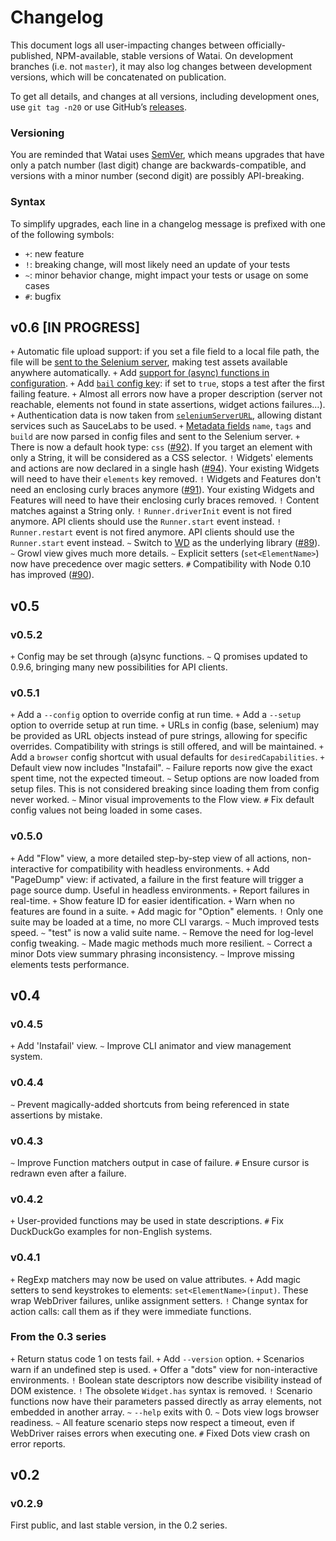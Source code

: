 Changelog
=========

This document logs all user-impacting changes between officially-published, NPM-available, stable versions of Watai.
On development branches (i.e. not `master`), it may also log changes between development versions, which will be concatenated on publication.

To get all details, and changes at all versions, including development ones, use `git tag -n20` or use GitHub’s [releases](https://github.com/MattiSG/Watai/releases).

### Versioning

You are reminded that Watai uses [SemVer](http://semver.org), which means upgrades that have only a patch number (last digit) change are backwards-compatible, and versions with a minor number (second digit) are possibly API-breaking.


### Syntax

To simplify upgrades, each line in a changelog message is prefixed with one of the following symbols:

- `+`: new feature
- `!`: breaking change, will most likely need an update of your tests
- `~`: minor behavior change, might impact your tests or usage on some cases
- `#`: bugfix


v0.6 [IN PROGRESS]
----

`+` Automatic file upload support: if you set a file field to a local file path, the file will be [sent to the Selenium server](http://sauceio.com/index.php/2012/03/selenium-tips-uploading-files-in-remote-webdriver/), making test assets available anywhere automatically.
`+` Add [support for (async) functions in configuration](https://github.com/MattiSG/Watai/wiki/Configuration#async-config).
`+` Add [`bail` config key](https://github.com/MattiSG/Watai/wiki/Configuration#bail): if set to `true`, stops a test after the first failing feature.
`+` Almost all errors now have a proper description (server not reachable, elements not found in state assertions, widget actions failures…).
`+` Authentication data is now taken from [`seleniumServerURL`](https://github.com/MattiSG/Watai/wiki/Configuration#seleniumserverurl), allowing distant services such as SauceLabs to be used.
`+` [Metadata fields](https://github.com/MattiSG/Watai/wiki/Configuration#metadata) `name`, `tags` and `build` are now parsed in config files and sent to the Selenium server.
`+` There is now a default hook type: `css` ([#92](https://github.com/MattiSG/Watai/pull/92)). If you target an element with only a String, it will be considered as a CSS selector.
`!` Widgets' elements and actions are now declared in a single hash ([#94](https://github.com/MattiSG/Watai/pull/94)). Your existing Widgets will need to have their `elements` key removed.
`!` Widgets and Features don't need an enclosing curly braces anymore ([#91](https://github.com/MattiSG/Watai/pull/91)). Your existing Widgets and Features will need to have their enclosing curly braces removed.
`!` Content matches against a String only.
`!` `Runner.driverInit` event is not fired anymore. API clients should use the `Runner.start` event instead.
`!` `Runner.restart` event is not fired anymore. API clients should use the `Runner.start` event instead.
`~` Switch to [WD](https://github.com/admc/wd) as the underlying library ([#89](https://github.com/MattiSG/Watai/pull/89)).
`~` Growl view gives much more details.
`~` Explicit setters (`set<ElementName>`) now have precedence over magic setters.
`#` Compatibility with Node 0.10 has improved ([#90](https://github.com/MattiSG/Watai/pull/90)).


v0.5
----

### v0.5.2

`+` Config may be set through (a)sync functions.
`~` Q promises updated to 0.9.6, bringing many new possibilities for API clients.


### v0.5.1

`+` Add a `--config` option to override config at run time.
`+` Add a `--setup` option to override setup at run time.
`+` URLs in config (base, selenium) may be provided as URL objects instead of pure strings, allowing for specific overrides. Compatibility with strings is still offered, and will be maintained.
`+` Add a `browser` config shortcut with usual defaults for `desiredCapabilities`.
`+` Default view now includes "Instafail".
`~` Failure reports now give the exact spent time, not the expected timeout.
`~` Setup options are now loaded from setup files. This is not considered breaking since loading them from config never worked.
`~` Minor visual improvements to the Flow view.
`#` Fix default config values not being loaded in some cases.


### v0.5.0

`+` Add "Flow" view, a more detailed step-by-step view of all actions, non-interactive for compatibility with headless environments.
`+` Add "PageDump" view: if activated, a failure in the first feature will trigger a page source dump. Useful in headless environments.
`+` Report failures in real-time.
`+` Show feature ID for easier identification.
`+` Warn when no features are found in a suite.
`+` Add magic for "Option" elements.
`!` Only one suite may be loaded at a time, no more CLI varargs.
`~` Much improved tests speed.
`~` "test" is now a valid suite name.
`~` Remove the need for log-level config tweaking.
`~` Made magic methods much more resilient.
`~` Correct a minor Dots view summary phrasing inconsistency.
`~` Improve missing elements tests performance.


v0.4
----

### v0.4.5

`+` Add 'Instafail' view.
`~` Improve CLI animator and view management system.


### v0.4.4

`~` Prevent magically-added shortcuts from being referenced in state assertions by mistake.


### v0.4.3

`~` Improve Function matchers output in case of failure.
`#` Ensure cursor is redrawn even after a failure.


### v0.4.2
`+` User-provided functions may be used in state descriptions.
`#` Fix DuckDuckGo examples for non-English systems.


### v0.4.1

`+` RegExp matchers may now be used on value attributes.
`+` Add magic setters to send keystrokes to elements: `set<ElementName>(input)`. These wrap WebDriver failures, unlike assignment setters.
`!` Change syntax for action calls: call them as if they were immediate functions.


### From the 0.3 series

`+` Return status code 1 on tests fail.
`+` Add `--version` option.
`+` Scenarios warn if an undefined step is used.
`+` Offer a "dots" view for non-interactive environments.
`!` Boolean state descriptors now describe visibility instead of DOM existence.
`!` The obsolete `Widget.has` syntax is removed.
`!` Scenario functions now have their parameters passed directly as array elements, not embedded in another array.
`~` `--help` exits with 0.
`~` Dots view logs browser readiness.
`~` All feature scenario steps now respect a timeout, even if WebDriver raises errors when executing one.
`#` Fixed Dots view crash on error reports.


v0.2
----

### v0.2.9

First public, and last stable version, in the 0.2 series.
